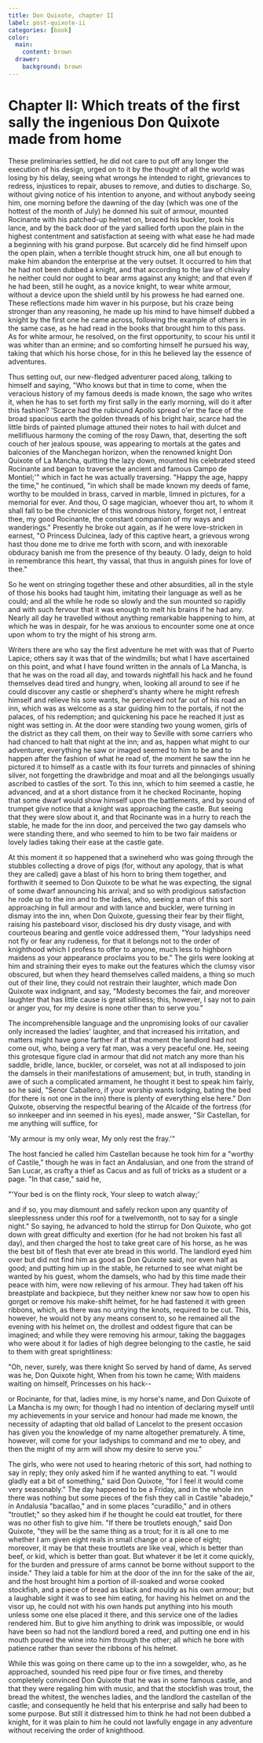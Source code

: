```yaml
---
title: Don Quixote, chapter II
label: post-quixote-ii
categories: [book]
color:
  main:
    content: brown
  drawer:
    background: brown
---
```


Chapter II: Which treats of the first sally the ingenious Don Quixote made from home
====================================================================================

These preliminaries settled, he did not care to put off any longer the execution of his design, urged on to it by the thought of all the world was losing by his delay, seeing what wrongs he intended to right, grievances to redress, injustices to repair, abuses to remove, and duties to discharge. So, without giving notice of his intention to anyone, and without anybody seeing him, one morning before the dawning of the day (which was one of the hottest of the month of July) he donned his suit of armour, mounted Rocinante with his patched-up helmet on, braced his buckler, took his lance, and by the back door of the yard sallied forth upon the plain in the highest contentment and satisfaction at seeing with what ease he had made a beginning with his grand purpose. But scarcely did he find himself upon the open plain, when a terrible thought struck him, one all but enough to make him abandon the enterprise at the very outset. It occurred to him that he had not been dubbed a knight, and that according to the law of chivalry he neither could nor ought to bear arms against any knight; and that even if he had been, still he ought, as a novice knight, to wear white armour, without a device upon the shield until by his prowess he had earned one. These reflections made him waver in his purpose, but his craze being stronger than any reasoning, he made up his mind to have himself dubbed a knight by the first one he came across, following the example of others in the same case, as he had read in the books that brought him to this pass. As for white armour, he resolved, on the first opportunity, to scour his until it was whiter than an ermine; and so comforting himself he pursued his way, taking that which his horse chose, for in this he believed lay the essence of adventures.

Thus setting out, our new-fledged adventurer paced along, talking to himself and saying, "Who knows but that in time to come, when the veracious history of my famous deeds is made known, the sage who writes it, when he has to set forth my first sally in the early morning, will do it after this fashion? 'Scarce had the rubicund Apollo spread o'er the face of the broad spacious earth the golden threads of his bright hair, scarce had the little birds of painted plumage attuned their notes to hail with dulcet and mellifluous harmony the coming of the rosy Dawn, that, deserting the soft couch of her jealous spouse, was appearing to mortals at the gates and balconies of the Manchegan horizon, when the renowned knight Don Quixote of La Mancha, quitting the lazy down, mounted his celebrated steed Rocinante and began to traverse the ancient and famous Campo de Montiel;'" which in fact he was actually traversing. "Happy the age, happy the time," he continued, "in which shall be made known my deeds of fame, worthy to be moulded in brass, carved in marble, limned in pictures, for a memorial for ever. And thou, O sage magician, whoever thou art, to whom it shall fall to be the chronicler of this wondrous history, forget not, I entreat thee, my good Rocinante, the constant companion of my ways and wanderings." Presently he broke out again, as if he were love-stricken in earnest, "O Princess Dulcinea, lady of this captive heart, a grievous wrong hast thou done me to drive me forth with scorn, and with inexorable obduracy banish me from the presence of thy beauty. O lady, deign to hold in remembrance this heart, thy vassal, that thus in anguish pines for love of thee."

So he went on stringing together these and other absurdities, all in the style of those his books had taught him, imitating their language as well as he could; and all the while he rode so slowly and the sun mounted so rapidly and with such fervour that it was enough to melt his brains if he had any. Nearly all day he travelled without anything remarkable happening to him, at which he was in despair, for he was anxious to encounter some one at once upon whom to try the might of his strong arm.

Writers there are who say the first adventure he met with was that of Puerto Lapice; others say it was that of the windmills; but what I have ascertained on this point, and what I have found written in the annals of La Mancha, is that he was on the road all day, and towards nightfall his hack and he found themselves dead tired and hungry, when, looking all around to see if he could discover any castle or shepherd's shanty where he might refresh himself and relieve his sore wants, he perceived not far out of his road an inn, which was as welcome as a star guiding him to the portals, if not the palaces, of his redemption; and quickening his pace he reached it just as night was setting in. At the door were standing two young women, girls of the district as they call them, on their way to Seville with some carriers who had chanced to halt that night at the inn; and as, happen what might to our adventurer, everything he saw or imaged seemed to him to be and to happen after the fashion of what he read of, the moment he saw the inn he pictured it to himself as a castle with its four turrets and pinnacles of shining silver, not forgetting the drawbridge and moat and all the belongings usually ascribed to castles of the sort. To this inn, which to him seemed a castle, he advanced, and at a short distance from it he checked Rocinante, hoping that some dwarf would show himself upon the battlements, and by sound of trumpet give notice that a knight was approaching the castle. But seeing that they were slow about it, and that Rocinante was in a hurry to reach the stable, he made for the inn door, and perceived the two gay damsels who were standing there, and who seemed to him to be two fair maidens or lovely ladies taking their ease at the castle gate.

At this moment it so happened that a swineherd who was going through the stubbles collecting a drove of pigs (for, without any apology, that is what they are called) gave a blast of his horn to bring them together, and forthwith it seemed to Don Quixote to be what he was expecting, the signal of some dwarf announcing his arrival; and so with prodigious satisfaction he rode up to the inn and to the ladies, who, seeing a man of this sort approaching in full armour and with lance and buckler, were turning in dismay into the inn, when Don Quixote, guessing their fear by their flight, raising his pasteboard visor, disclosed his dry dusty visage, and with courteous bearing and gentle voice addressed them, "Your ladyships need not fly or fear any rudeness, for that it belongs not to the order of knighthood which I profess to offer to anyone, much less to highborn maidens as your appearance proclaims you to be." The girls were looking at him and straining their eyes to make out the features which the clumsy visor obscured, but when they heard themselves called maidens, a thing so much out of their line, they could not restrain their laughter, which made Don Quixote wax indignant, and say, "Modesty becomes the fair, and moreover laughter that has little cause is great silliness; this, however, I say not to pain or anger you, for my desire is none other than to serve you."

The incomprehensible language and the unpromising looks of our cavalier only increased the ladies' laughter, and that increased his irritation, and matters might have gone farther if at that moment the landlord had not come out, who, being a very fat man, was a very peaceful one. He, seeing this grotesque figure clad in armour that did not match any more than his saddle, bridle, lance, buckler, or corselet, was not at all indisposed to join the damsels in their manifestations of amusement; but, in truth, standing in awe of such a complicated armament, he thought it best to speak him fairly, so he said, "Senor Caballero, if your worship wants lodging, bating the bed (for there is not one in the inn) there is plenty of everything else here." Don Quixote, observing the respectful bearing of the Alcaide of the fortress (for so innkeeper and inn seemed in his eyes), made answer, "Sir Castellan, for me anything will suffice, for

'My armour is my only wear, My only rest the fray.'"

The host fancied he called him Castellan because he took him for a "worthy of Castile," though he was in fact an Andalusian, and one from the strand of San Lucar, as crafty a thief as Cacus and as full of tricks as a student or a page. "In that case," said he,

"'Your bed is on the flinty rock, Your sleep to watch alway;'

and if so, you may dismount and safely reckon upon any quantity of sleeplessness under this roof for a twelvemonth, not to say for a single night." So saying, he advanced to hold the stirrup for Don Quixote, who got down with great difficulty and exertion (for he had not broken his fast all day), and then charged the host to take great care of his horse, as he was the best bit of flesh that ever ate bread in this world. The landlord eyed him over but did not find him as good as Don Quixote said, nor even half as good; and putting him up in the stable, he returned to see what might be wanted by his guest, whom the damsels, who had by this time made their peace with him, were now relieving of his armour. They had taken off his breastplate and backpiece, but they neither knew nor saw how to open his gorget or remove his make-shift helmet, for he had fastened it with green ribbons, which, as there was no untying the knots, required to be cut. This, however, he would not by any means consent to, so he remained all the evening with his helmet on, the drollest and oddest figure that can be imagined; and while they were removing his armour, taking the baggages who were about it for ladies of high degree belonging to the castle, he said to them with great sprightliness:

"Oh, never, surely, was there knight So served by hand of dame, As served was he, Don Quixote hight, When from his town he came; With maidens waiting on himself, Princesses on his hack--

or Rocinante, for that, ladies mine, is my horse's name, and Don Quixote of La Mancha is my own; for though I had no intention of declaring myself until my achievements in your service and honour had made me known, the necessity of adapting that old ballad of Lancelot to the present occasion has given you the knowledge of my name altogether prematurely. A time, however, will come for your ladyships to command and me to obey, and then the might of my arm will show my desire to serve you."

The girls, who were not used to hearing rhetoric of this sort, had nothing to say in reply; they only asked him if he wanted anything to eat. "I would gladly eat a bit of something," said Don Quixote, "for I feel it would come very seasonably." The day happened to be a Friday, and in the whole inn there was nothing but some pieces of the fish they call in Castile "abadejo," in Andalusia "bacallao," and in some places "curadillo," and in others "troutlet;" so they asked him if he thought he could eat troutlet, for there was no other fish to give him. "If there be troutlets enough," said Don Quixote, "they will be the same thing as a trout; for it is all one to me whether I am given eight reals in small change or a piece of eight; moreover, it may be that these troutlets are like veal, which is better than beef, or kid, which is better than goat. But whatever it be let it come quickly, for the burden and pressure of arms cannot be borne without support to the inside." They laid a table for him at the door of the inn for the sake of the air, and the host brought him a portion of ill-soaked and worse cooked stockfish, and a piece of bread as black and mouldy as his own armour; but a laughable sight it was to see him eating, for having his helmet on and the visor up, he could not with his own hands put anything into his mouth unless some one else placed it there, and this service one of the ladies rendered him. But to give him anything to drink was impossible, or would have been so had not the landlord bored a reed, and putting one end in his mouth poured the wine into him through the other; all which he bore with patience rather than sever the ribbons of his helmet.

While this was going on there came up to the inn a sowgelder, who, as he approached, sounded his reed pipe four or five times, and thereby completely convinced Don Quixote that he was in some famous castle, and that they were regaling him with music, and that the stockfish was trout, the bread the whitest, the wenches ladies, and the landlord the castellan of the castle; and consequently he held that his enterprise and sally had been to some purpose. But still it distressed him to think he had not been dubbed a knight, for it was plain to him he could not lawfully engage in any adventure without receiving the order of knighthood.
